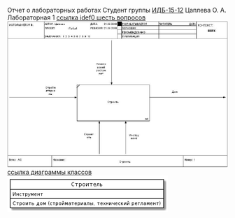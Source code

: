 Отчет о лабораторных работах
Студент группы [ИДБ-15-12](https://github.com/stankin/design-2018/wiki/list-idb-15-12) Цаплева О. А.
Лабораторная 1
[ссылка idef0 шесть вопросов](http://127.0.0.1:50042/idef0/index.html?id=3)
<img src="01_A-0.jpg"><br>
[ссылка диаграммы классов](http://www.plantuml.com/plantuml/png/JOz1JiCm44NNzIb6NO748Kgu03lMbcrHgqwCngbO82GQX5YG0x3b1f4WKajQpl1z8oP4IDdzF_FcoLwbMdEzBODA6r_TQTObcQ1JeWUrABJPt7BSLlOgXiXqi_QrKujBvdW_JOeWY82HhUFvw55DbYK-SfEVy8DzRj1ZoEsITA9hyHFUSSgxSP-VSKGlhL7pWzmIlYGUwMpY91-4x4QNj3qwCRvTq5z_mKcENYNjy2sx0mdIunC3kd_zkRnixQqZuza4frQkilBxNm00)<br>
<img src="J1.png">
